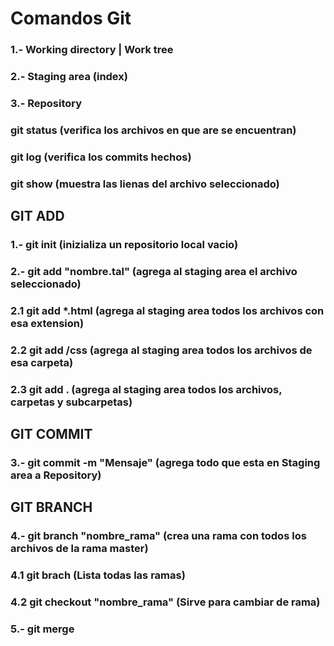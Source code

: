  # Comandos Git

 ### 1.- Working directory | Work tree
 ### 2.- Staging area (index)
 ### 3.- Repository

### git status (verifica los archivos en que are se encuentran)
### git log (verifica los commits hechos)
### git show (muestra las lienas del archivo seleccionado)

## GIT ADD
### 1.- git init (inizializa un repositorio local vacio)
### 2.- git add "nombre.tal" (agrega al staging area el archivo seleccionado)
### 2.1 git add *.html (agrega al staging area todos los archivos con esa extension)
### 2.2 git add /css (agrega al staging area todos los archivos de esa carpeta)
### 2.3 git add . (agrega al staging area todos los archivos, carpetas y subcarpetas)

## GIT COMMIT
### 3.- git commit -m "Mensaje" (agrega todo que esta en Staging area a Repository)

## GIT BRANCH
### 4.- git branch "nombre_rama" (crea una rama con todos los archivos de la rama master)
### 4.1 git brach (Lista todas las ramas)
### 4.2 git checkout "nombre_rama" (Sirve para cambiar de rama)

### 5.- git merge